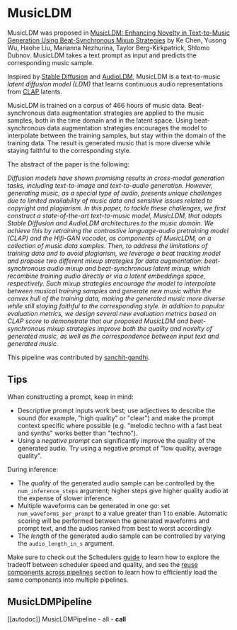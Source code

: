 <!--Copyright 2023 The HuggingFace Team. All rights reserved.

Licensed under the Apache License, Version 2.0 (the "License"); you may not use this file except in compliance with
the License. You may obtain a copy of the License at

http://www.apache.org/licenses/LICENSE-2.0

Unless required by applicable law or agreed to in writing, software distributed under the License is distributed on
an "AS IS" BASIS, WITHOUT WARRANTIES OR CONDITIONS OF ANY KIND, either express or implied. See the License for the
specific language governing permissions and limitations under the License.
-->

# MusicLDM

MusicLDM was proposed in [MusicLDM: Enhancing Novelty in Text-to-Music Generation Using Beat-Synchronous Mixup Strategies](https://huggingface.co/papers/2308.01546) by Ke Chen, Yusong Wu, Haohe Liu, Marianna Nezhurina, Taylor Berg-Kirkpatrick, Shlomo Dubnov.
MusicLDM takes a text prompt as input and predicts the corresponding music sample.

Inspired by [Stable Diffusion](https://huggingface.co/docs/diffusers/api/pipelines/stable_diffusion/overview) and [AudioLDM](https://huggingface.co/docs/diffusers/api/pipelines/audioldm),
MusicLDM is a text-to-music _latent diffusion model (LDM)_ that learns continuous audio representations from [CLAP](https://huggingface.co/docs/transformers/main/model_doc/clap)
latents.

MusicLDM is trained on a corpus of 466 hours of music data. Beat-synchronous data augmentation strategies are applied to the music samples, both in the time domain and in the latent space. Using beat-synchronous data augmentation strategies encourages the model to interpolate between the training samples, but stay within the domain of the training data. The result is generated music that is more diverse while staying faithful to the corresponding style.

The abstract of the paper is the following:

*Diffusion models have shown promising results in cross-modal generation tasks, including text-to-image and text-to-audio generation. However, generating music, as a special type of audio, presents unique challenges due to limited availability of music data and sensitive issues related to copyright and plagiarism. In this paper, to tackle these challenges, we first construct a state-of-the-art text-to-music model, MusicLDM, that adapts Stable Diffusion and AudioLDM architectures to the music domain. We achieve this by retraining the contrastive language-audio pretraining model (CLAP) and the Hifi-GAN vocoder, as components of MusicLDM, on a collection of music data samples. Then, to address the limitations of training data and to avoid plagiarism, we leverage a beat tracking model and propose two different mixup strategies for data augmentation: beat-synchronous audio mixup and beat-synchronous latent mixup, which recombine training audio directly or via a latent embeddings space, respectively. Such mixup strategies encourage the model to interpolate between musical training samples and generate new music within the convex hull of the training data, making the generated music more diverse while still staying faithful to the corresponding style. In addition to popular evaluation metrics, we design several new evaluation metrics based on CLAP score to demonstrate that our proposed MusicLDM and beat-synchronous mixup strategies improve both the quality and novelty of generated music, as well as the correspondence between input text and generated music.*

This pipeline was contributed by [sanchit-gandhi](https://huggingface.co/sanchit-gandhi).

## Tips

When constructing a prompt, keep in mind:

* Descriptive prompt inputs work best; use adjectives to describe the sound (for example, "high quality" or "clear") and make the prompt context specific where possible (e.g. "melodic techno with a fast beat and synths" works better than "techno").
* Using a *negative prompt* can significantly improve the quality of the generated audio. Try using a negative prompt of "low quality, average quality".

During inference:

* The _quality_ of the generated audio sample can be controlled by the `num_inference_steps` argument; higher steps give higher quality audio at the expense of slower inference.
* Multiple waveforms can be generated in one go: set `num_waveforms_per_prompt` to a value greater than 1 to enable. Automatic scoring will be performed between the generated waveforms and prompt text, and the audios ranked from best to worst accordingly.
* The _length_ of the generated audio sample can be controlled by varying the `audio_length_in_s` argument.

<Tip>

Make sure to check out the Schedulers [guide](../../using-diffusers/schedulers) to learn how to explore the tradeoff between scheduler speed and quality, and see the [reuse components across pipelines](../../using-diffusers/loading#reuse-components-across-pipelines) section to learn how to efficiently load the same components into multiple pipelines.

</Tip>

## MusicLDMPipeline
[[autodoc]] MusicLDMPipeline
	- all
	- __call__
